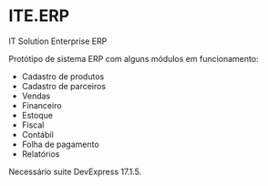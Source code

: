 # ITE.ERP
IT Solution Enterprise ERP

Protótipo de sistema ERP com alguns módulos em funcionamento:
* Cadastro de produtos
* Cadastro de parceiros
* Vendas
* Financeiro
* Estoque
* Fiscal
* Contábil
* Folha de pagamento
* Relatórios

Necessário suite DevExpress 17.1.5.
